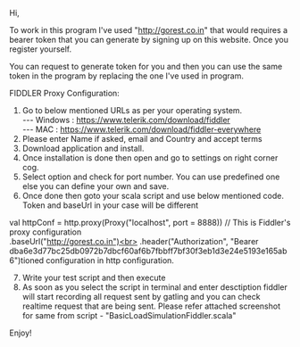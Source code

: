 Hi,

To work in this program I've used "http://gorest.co.in" that would requires a bearer token that you can generate by signing up on this website. Once you register yourself.

You can request to generate token for you and then you can use the same token in the program by replacing the one I've used in program.

FIDDLER Proxy Configuration:

1. Go to below mentioned URLs as per your operating system.<br>
--- Windows : https://www.telerik.com/download/fiddler <br>
--- MAC : https://www.telerik.com/download/fiddler-everywhere
2. Please enter Name if asked, email and Country and accept terms
3. Download application and install.
4. Once installation is done then open and go to settings on right corner cog.
5. Select option and check for port number. You can use predefined one else you can define your own and save.
6. Once done then goto your scala script and use below mentioned code. Token and baseUrl in your case will be different 

val httpConf = http.proxy(Proxy("localhost", port = 8888)) // This is Fiddler's proxy configuration<br>
    .baseUrl("http://gorest.co.in")<br>
    .header("Authorization", "Bearer dba6e3d77bc25db0972b7dbcf60af6b7fbbff7bf30f3eb1d3e24e5193e165ab6")tioned configuration in http configuration.

7. Write your test script and then execute
8. As soon as you select the script in terminal and enter desctiption fiddler will start recording all request sent by gatling and you can check realtime request that are being sent.
Please refer attached screenshot for same from script - "BasicLoadSimulationFiddler.scala"

Enjoy!
